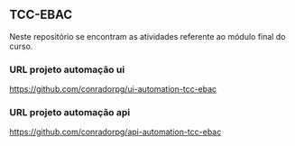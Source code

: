 ## TCC-EBAC
Neste repositório se encontram as atividades referente ao módulo final do curso.

### URL projeto automação ui
https://github.com/conradorpg/ui-automation-tcc-ebac

### URL projeto automação api
https://github.com/conradorpg/api-automation-tcc-ebac

